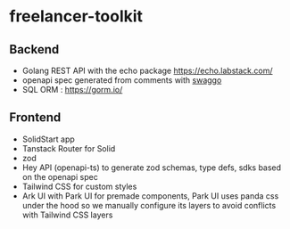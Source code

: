 # freelancer-toolkit

## Backend

- Golang REST API with the echo package https://echo.labstack.com/
- openapi spec generated from comments with [swaggo](https://github.com/swaggo/swag?tab=readme-ov-file#getting-started)
- SQL ORM : https://gorm.io/

## Frontend

- SolidStart app
- Tanstack Router for Solid
- zod
- Hey API (openapi-ts) to generate zod schemas, type defs, sdks based on the openapi spec
- Tailwind CSS for custom styles
- Ark UI with Park UI for premade components, Park UI uses panda css under the hood so we manually configure its layers to avoid conflicts with Tailwind CSS layers